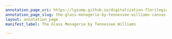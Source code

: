 ```yaml
---
annotation_page_uri: https://lgsump.github.io/digitalization-florilegium/annotations/the-glass-menagerie-by-tennessee-williams-canvas-1-1260-838563.json
annotation_page_slug: the-glass-menagerie-by-tennessee-williams-canvas-1-1260-838563
layout: annotation_page
manifest_label: The Glass Menagerie by Tennessee Williams

---
```

